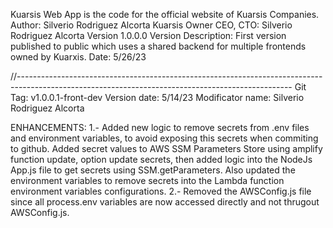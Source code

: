 Kuarsis Web App is the code for the official website of Kuarsis Companies.
Author: Silverio Rodriguez Alcorta
Kuarsis Owner CEO, CTO: Silverio Rodriguez Alcorta
Version 1.0.0.0
Version Description: First version published to public which uses a shared backend for multiple frontends owned by Kuarxis.
Date: 5/26/23

//--------------------------------------------------------------------------------------------------------------------------------------------------
Git Tag: v1.0.0.1-front-dev
Version date: 5/14/23
Modificator name: Silverio Rodriguez Alcorta

ENHANCEMENTS:
1.- Added new logic to remove secrets from .env files and environment variables,  to avoid exposing this secrets when commiting to github. Added secret values to AWS SSM Parameters Store using amplify function update, option update secrets, then added logic into the NodeJs App.js file to get secrets using SSM.getParameters. Also updated the environment variables to remove secrets into the Lambda function environment variables configurations. 
2.- Removed the AWSConfig.js file since all process.env variables are now accessed directly and not thrugout AWSConfig.js.


